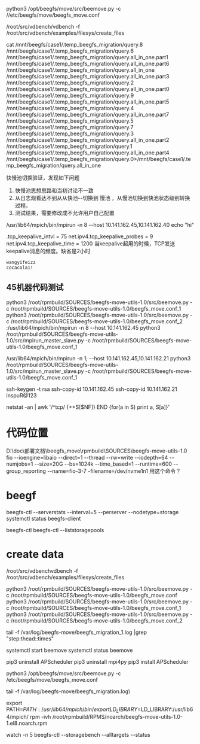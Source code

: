 


python3 /opt/beegfs/move/src/beemove.py -c //etc/beegfs/move/beegfs_move.conf


/root/src/vdbench/vdbench -f /root/src/vdbench/examples/filesys/create_files


cat /mnt/beegfs/case1/.temp_beegfs_migration/query.8 /mnt/beegfs/case1/.temp_beegfs_migration/query.6 /mnt/beegfs/case1/.temp_beegfs_migration/query.all_in_one.part1 /mnt/beegfs/case1/.temp_beegfs_migration/query.all_in_one.part6 /mnt/beegfs/case1/.temp_beegfs_migration/query.all_in_one /mnt/beegfs/case1/.temp_beegfs_migration/query.all_in_one.part3 /mnt/beegfs/case1/.temp_beegfs_migration/query.2 /mnt/beegfs/case1/.temp_beegfs_migration/query.all_in_one.part0 /mnt/beegfs/case1/.temp_beegfs_migration/query.9 /mnt/beegfs/case1/.temp_beegfs_migration/query.all_in_one.part5 /mnt/beegfs/case1/.temp_beegfs_migration/query.4 /mnt/beegfs/case1/.temp_beegfs_migration/query.all_in_one.part7 /mnt/beegfs/case1/.temp_beegfs_migration/query.5 /mnt/beegfs/case1/.temp_beegfs_migration/query.7 /mnt/beegfs/case1/.temp_beegfs_migration/query.3 /mnt/beegfs/case1/.temp_beegfs_migration/query.all_in_one.part2 /mnt/beegfs/case1/.temp_beegfs_migration/query.1 /mnt/beegfs/case1/.temp_beegfs_migration/query.all_in_one.part4 /mnt/beegfs/case1/.temp_beegfs_migration/query.0>/mnt/beegfs/case1/.temp_beegfs_migration/query.all_in_one


快慢池切换验证，发现如下问题
1. 快慢池思想思路和当初讨论不一致
2. 从日志观看达不到从从快池--切换到 慢池 ，从慢池切换到快池状态级别转换过程。
3. 测试结果，需要修改成不允许用户自己配置



/usr/lib64/mpich/bin/mpirun -n  8 --host 10.141.162.45,10.141.162.40 echo "hi"


.tcp_keepalive_intvl = 75
net.ipv4.tcp_keepalive_probes = 9
net.ipv4.tcp_keepalive_time = 1200
当keepalive起用的时候，TCP发送keepalive消息的频度。缺省是2小时

	wangyifeizz
	cocacola1!
## 45机器代码测试

python3 /root/rpmbuild/SOURCES/beegfs-move-utils-1.0/src/beemove.py -c /root/rpmbuild/SOURCES/beegfs-move-utils-1.0/beegfs_move.conf_1
python3 /root/rpmbuild/SOURCES/beegfs-move-utils-1.0/src/beemove.py -c /root/rpmbuild/SOURCES/beegfs-move-utils-1.0/beegfs_move.conf_2
:/usr/lib64/mpich/bin/mpirun -n 8 --host 10.141.162.45 python3 /root/rpmbuild/SOURCES/beegfs-move-utils-1.0/src/mpirun_master_slave.py -c /root/rpmbuild/SOURCES/beegfs-move-utils-1.0/beegfs_move.conf_1


/usr/lib64/mpich/bin/mpirun -n 1; --host 10.141.162.45,10.141.162.21 python3 /root/rpmbuild/SOURCES/beegfs-move-utils-1.0/src/mpirun_master_slave.py -c /root/rpmbuild/SOURCES/beegfs-move-utils-1.0/beegfs_move.conf_1

ssh-keygen -t rsa
ssh-copy-id 10.141.162.45
ssh-copy-id 10.141.162.21
inspuR@123



netstat -an | awk '/^tcp/ {++S[$NF]} END {for(a in S) print a, S[a]}'

# 代码位置
D:\doc\部署文档\beegfs_move\rpmbuild\SOURCES\beegfs-move-utils-1.0\
fio --ioengine=libaio --direct=1 --thread --rw=write --iodepth=64 --numjobs=1 --size=20G --bs=1024k --time_based=1 --runtime=600 --group_reporting --name=fio-3-7  -filename=/dev/nvme1n1     用这个命令？

# beegf

 beegfs-ctl --serverstats --interval=5 --perserver --nodetype=storage
 systemctl status beegfs-client
 
  beegfs-ctl
 beegfs-ctl --liststoragepools
# create data

/root/src/vdbenchvdbench -f /root/src/vdbench/examples/filesys/create_files

python3 /root/rpmbuild/SOURCES/beegfs-move-utils-1.0/src/beemove.py -c /root/rpmbuild/SOURCES/beegfs-move-utils-1.0/beegfs_move.conf  
python3 /root/rpmbuild/SOURCES/beegfs-move-utils-1.0/src/beemove.py -c /root/rpmbuild/SOURCES/beegfs-move-utils-1.0/beegfs_move.conf_1
python3 /root/rpmbuild/SOURCES/beegfs-move-utils-1.0/src/beemove.py -c /root/rpmbuild/SOURCES/beegfs-move-utils-1.0/beegfs_move.conf_2

tail -f /var/log/beegfs-move/beegfs_migration_1.log |grep "step:thead::times"

systemctl start beemove
systemctl status beemove


pip3 uninstall APScheduler
pip3 uninstall mpi4py
pip3 install APScheduler

python3 /opt/beegfs/move/src/beemove.py -c /etc/beegfs/move/beegfs_move.conf

tail -f /var/log/beegfs-move/beegfs_migration.log\

export PATH=$PATH:/usr/lib64/mpich/bin/
export LD_LIBRARY=$LD_LIBRARY:/usr/lib64/mpich/
rpm -ivh /root/rpmbuild/RPMS/noarch/beegfs-move-utils-1.0-1.el8.noarch.rpm


watch -n 5 beegfs-ctl --storagebench --alltargets --status

